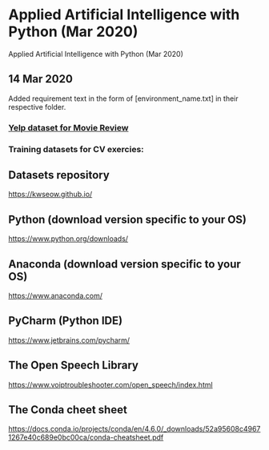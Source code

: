 # Applied Artificial Intelligence with Python (Mar 2020)
Applied Artificial Intelligence with Python (Mar 2020)

## 14 Mar 2020 
Added requirement text in the form of [environment_name.txt] in their respective folder.

### [Yelp dataset for Movie Review](http://bit.ly/2QllwAl)

### Training datasets for CV exercies:

## Datasets repository
https://kwseow.github.io/

## Python (download version specific to your OS) 
https://www.python.org/downloads/

## Anaconda (download version specific to your OS) 
https://www.anaconda.com/

## PyCharm (Python IDE)
https://www.jetbrains.com/pycharm/

## The Open Speech Library
https://www.voiptroubleshooter.com/open_speech/index.html

## The Conda cheet sheet
https://docs.conda.io/projects/conda/en/4.6.0/_downloads/52a95608c49671267e40c689e0bc00ca/conda-cheatsheet.pdf

